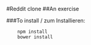 #Reddit clone
##An exercise

###To install / zum Installieren:

        npm install
        bower install
        
